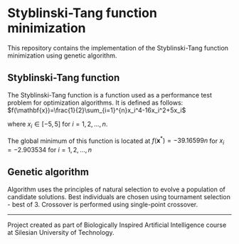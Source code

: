 # Styblinski-Tang function minimization

This repository contains the implementation of the Styblinski-Tang function minimization using genetic algorithm.

## Styblinski-Tang function

The Styblinski-Tang function is a function used as a performance test problem for optimization algorithms. It is defined as follows:
$f(\mathbf{x})=\frac{1}{2}\sum_{i=1}^{n}x_i^4-16x_i^2+5x_i$

where $x_i\in[-5,5]$ for $i=1,2,...,n$.

The global minimum of this function is located at $f(\mathbf{x}^*)=-39.16599n$ for $x_i=-2.903534$ for $i=1,2,...,n$

## Genetic algorithm

Algorithm uses the principles of natural selection to evolve a population of candidate solutions. Best individuals are chosen using tournament selection - best of 3. Crossover is performed using single-point crossover.

---

Project created as part of Biologically Inspired Artificial Intelligence course at Silesian University of Technology.
